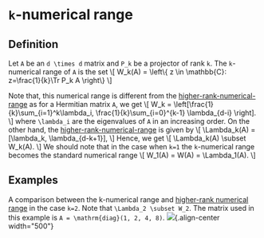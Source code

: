 ``k``-numerical range
=====================

Definition
----------

Let ``A`` be an ``d \times d`` matrix and ``P_k`` be a projector of
rank ``k``. The ``k``-numerical range of ``A`` is the set \\\[ W_k(A) =
\left\\{ z \in \mathbb{C}: z=\frac{1}{k}\Tr P_k A \right\\} \\\]

Note that, this numerical range is different from the
[higher-rank-numerical-range](/numerical-range/generalizations/higher-rank-numerical-range)
as for a Hermitian matrix ``A``, we get \\\[ W_k =
\left\[\frac{1}{k}\sum_{i=1}^k\lambda_i,
\frac{1}{k}\sum_{i=0}^{k-1} \lambda_{d-i} \right\]. \\\] where
``\lambda_i`` are the eigenvalues of ``A`` in an increasing order. On
the other hand, the
[higher-rank-numerical-range](/numerical-range/generalizations/higher-rank-numerical-range)
is given by \\\[ \Lambda_k(A) = \[\lambda_k, \lambda_{d-k+1}\], \\\]
Hence, we get \\\[ \Lambda_k(A) \subset W_k(A). \\\] We should note
that in the case when ``k=1`` the ``k``-numerical range becomes the
standard numerical range \\\[ W_1(A) = W(A) = \Lambda_1(A). \\\]

Examples
--------

A comparison between the k-numerical range and [higher-rank numerical
range](/numerical-range/generalizations/higher-rank-numerical-range) in
the case ``k=2``. Note that ``\Lambda_2 \subset W_2``. The matrix used
in this example is ``A = \mathrm{diag}(1, 2, 4, 8)``.
![](/numerical-range/examples/k-range.png){.align-center width="500"}
